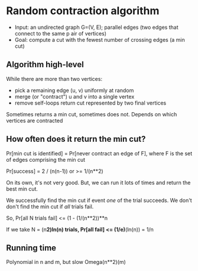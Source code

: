 # Random contraction algorithm
* Input: an undirected graph G=(V, E); parallel edges (two edges that connect to the same p air of vertices)
* Goal: compute a cut with the fewest number of crossing edges (a min cut)

## Algorithm high-level
While there are more than two vertices:
* pick a remaining edge (u, v) uniformly at random
* merge (or "contract") u and v into a single vertex
* remove self-loops
return cut represented by two final vertices

Sometimes returns a min cut, sometimes does not. Depends on which vertices are contracted

## How often does it return the min cut?
Pr[min cut is identified] = Pr[never contract an edge of F], where F is the set of edges comprising the min cut

Pr[success] = 2 / (n(n-1)) or >= 1/(n**2)

On its own, it's not very good. But, we can run it lots of times and return the best min cut.

We successfully find the min cut if event _one_ of the trial succeeds. We don't don't find the min cut if _all_ trials fail.

So, Pr[all N trials fail] <= (1 - (1/(n**2))**n

If we take N = (n**2)ln(n) trials, Pr[all fail] <= (1/e)**(ln(n)) = 1/n

## Running time
Polynomial in n and m, but slow Omega(n**2)(m)
